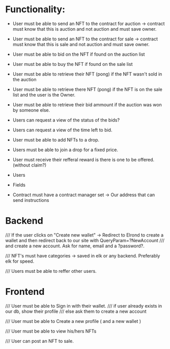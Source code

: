 
# Functionality:
- User must be able to send an NFT to the contract for auction -> contract must know that this is auction and not auction and must save owner.
- User must be able to send an NFT to the contract for sale -> contract must know that this is sale and not auction and must save owner.
- User must be able to bid on the NFT if found on the auction list
- User must be able to buy the NFT if found on the sale list
- User must be able to retrieve their NFT (pong) if the NFT wasn't sold in the auction
- User must be able to retrieve there NFT (pong) if the NFT is on the sale list and the user is the Owner.
- User must be able to retrieve their bid ammount if the auction was won by someone else.
- Users can request a view of the status of the bids?
- Users can request a view of the time left to bid.
- User must be able to add NFTs to a drop.
- Users must be able to join a drop for a fixed price.
- User must receive their refferal reward is there is one to be offered. (without claim?)


- Users 
- Fields
- Contract must have a contract manager set -> Our address that can send instructions


# Backend

/// If the user clicks on "Create new wallet" -> Redirect to Elrond to create a wallet and then redirect back to our site with QueryParam=?NewAccount 
/// and create a new account. Ask for name, email and a ?password?. 

/// NFT's must have categories -> saved in elk or any backend. Preferably elk for speed.

/// Users must be able to reffer other users.


# Frontend

/// User must be able to Sign in with their wallet.
    /// if user already exists in our db, show their profile
    /// else ask them to create a new account

/// User must be able to Create a new profile ( and a new wallet )

/// User must be able to view his/hers NFTs

/// User can post an NFT to sale.


